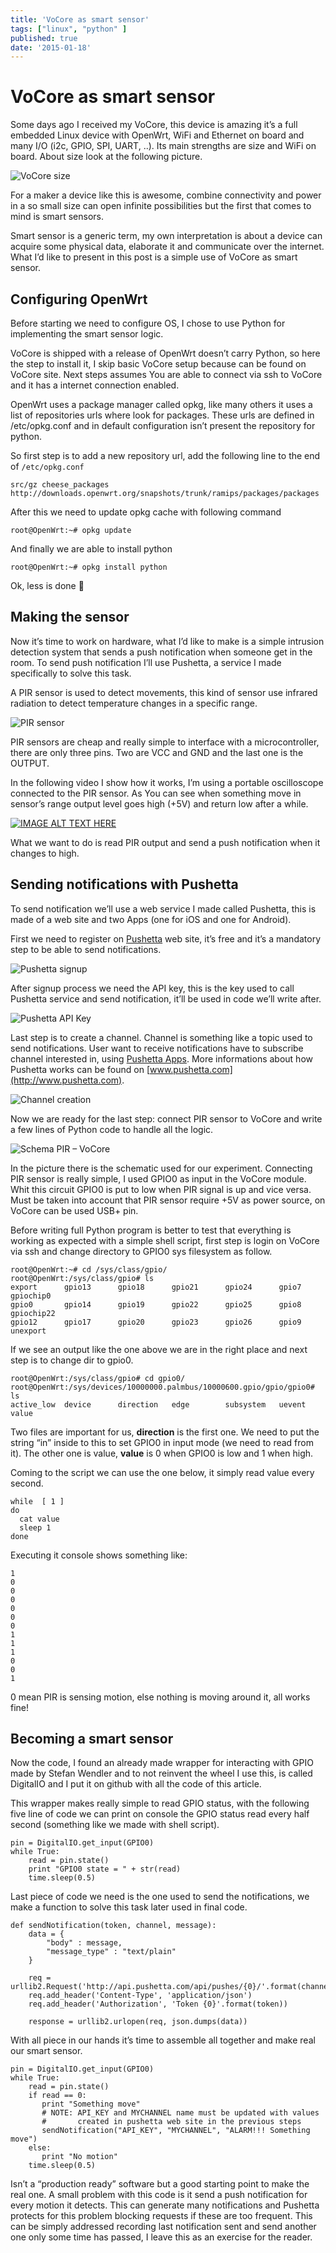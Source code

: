 ```yaml
---
title: 'VoCore as smart sensor'
tags: ["linux", "python" ]
published: true
date: '2015-01-18'
---
```


# VoCore as smart sensor

Some days ago I received my VoCore, this device is amazing it’s a full embedded Linux device with  OpenWrt, WiFi and Ethernet on board and many I/O (i2c, GPIO, SPI, UART, ..). Its main strengths are size and WiFi on board. About size look at the following picture.

![VoCore size](./vocore-image1.jpg)

For a maker a device like this is awesome, combine connectivity and power in a so small size can open infinite possibilities but the first that comes to mind is smart sensors.

Smart sensor is a generic term, my own interpretation is about a device can acquire some physical data, elaborate it and communicate over the internet. What I’d like to present in this post is a simple use of VoCore as smart sensor.

## Configuring OpenWrt

Before starting we need to configure OS, I chose to use Python for implementing the smart sensor logic.

VoCore is shipped with a release of OpenWrt doesn’t carry Python, so here the step to install it, I skip basic VoCore setup because can be found on VoCore site. Next steps assumes You are able to connect via ssh to VoCore and it has a internet connection enabled.

OpenWrt uses a package manager called opkg, like many others it uses a list of repositories urls where look for packages. These urls are defined in /etc/opkg.conf and in default configuration isn’t present the repository for python.

So first step is to add a new repository url, add the following line to the end of `/etc/opkg.conf`

```
src/gz cheese_packages http://downloads.openwrt.org/snapshots/trunk/ramips/packages/packages
```

After this we need to update opkg cache with following command

```
root@OpenWrt:~# opkg update
```

And finally we are able to install python

```
root@OpenWrt:~# opkg install python
```

Ok, less is done 🙂

## Making the sensor

Now it’s time to work on hardware, what I’d like to make is a simple intrusion detection system that sends a push notification when someone get in the room. To send push notification I’ll use Pushetta, a service I made specifically to solve this task.

A PIR sensor is used to detect movements, this kind of sensor use infrared radiation to detect temperature changes in a specific range.

![PIR sensor](./vocore-image2.png)

PIR sensors are cheap and really simple to interface with a microcontroller, there are only three pins. Two are VCC and GND and the last one is the OUTPUT.

In the following video I show how it works, I’m using a portable oscilloscope connected to the PIR sensor. As You can see when something move in sensor’s range output level goes high (+5V) and return low after a while.

[![IMAGE ALT TEXT HERE](https://img.youtube.com/vi/0LSoy9gvT6g/0.jpg)](https://www.youtube.com/watch?v=0LSoy9gvT6g)

What we want to do is read PIR output and send a push notification when it changes to high.

## Sending notifications with Pushetta

To send notification we’ll use a web service I made called Pushetta, this is made of a web site and two Apps (one for iOS and one for Android).

First we need to register on [Pushetta](http://www.pushetta.com) web site, it’s free and it’s a mandatory step to be able to send notifications.


![Pushetta signup](./vocore-image3.png)

After signup process we need the API key, this is the key used to call Pushetta service and send notification, it’ll be used in code we’ll write after.

![Pushetta API Key](./vocore-image4.png)


Last step is to create a channel. Channel is something like a topic used to send notifications. User want to receive notifications have to subscribe channel interested in, using [Pushetta Apps](http://www.pushetta.com/pushetta-downloads/). More informations about how Pushetta works can be found on [www.pushetta.com](http://www.pushetta.com).


![Channel creation](./vocore-image5.png)

Now we are ready for the last step: connect PIR sensor to VoCore and write a few lines of Python code to handle all the logic.

![Schema PIR – VoCore](./vocore-image6.png)

In the picture there is the schematic used for our experiment. Connecting PIR sensor is really simple, I used GPIO0 as input in the VoCore module. Whit this circuit GPIO0 is put to low when PIR signal is up and vice versa. Must be taken into account that PIR sensor require +5V as power source, on VoCore can be used USB+ pin.

Before writing full Python program is better to test that everything is working as expected with a simple shell script, first step is login on VoCore via ssh and change directory to GPIO0 sys filesystem as follow.

```
root@OpenWrt:~# cd /sys/class/gpio/
root@OpenWrt:/sys/class/gpio# ls
export      gpio13      gpio18      gpio21      gpio24      gpio7       gpiochip0
gpio0       gpio14      gpio19      gpio22      gpio25      gpio8       gpiochip22
gpio12      gpio17      gpio20      gpio23      gpio26      gpio9       unexport
```

If we see an output like the one above we are in the right place and next step is to change dir  to gpio0.

```
root@OpenWrt:/sys/class/gpio# cd gpio0/
root@OpenWrt:/sys/devices/10000000.palmbus/10000600.gpio/gpio/gpio0# ls
active_low  device      direction   edge        subsystem   uevent      value
```

Two files are important for us, **direction** is the first one. We need to put the string “in” inside to this to set GPIO0 in input mode (we need to read from it). The other one is value, **value** is 0 when GPIO0 is low and 1 when high.

Coming to the script we can use the one below, it simply read value every second.

```
while  [ 1 ]
do
  cat value
  sleep 1
done
```
Executing it console shows something like:

```
1
0
0
0
0
0
0
1
1
1
0
0
1
```
0 mean PIR is sensing motion, else nothing is moving around it, all works fine!

## Becoming a smart sensor

Now the code, I found an already made wrapper for interacting with GPIO made by Stefan Wendler and to not reinvent the wheel I use this, is called DigitalIO and I put it on github with all the code of this article.

This wrapper makes really simple to read GPIO status, with the following five line of code we can print on console the GPIO status read every half second (something like we made with shell script).

```
pin = DigitalIO.get_input(GPIO0)
while True:
    read = pin.state()
    print "GPIO0 state = " + str(read)
    time.sleep(0.5)
```

Last piece of code we need is the one used to send the notifications, we make a function to solve this task later used in final code.

```
def sendNotification(token, channel, message):
	data = {
		"body" : message,
		"message_type" : "text/plain"
	}

	req = urllib2.Request('http://api.pushetta.com/api/pushes/{0}/'.format(channel))
	req.add_header('Content-Type', 'application/json')
	req.add_header('Authorization', 'Token {0}'.format(token))

	response = urllib2.urlopen(req, json.dumps(data))
```

With all piece in our hands it’s time to assemble all together and make real our smart sensor.

```
pin = DigitalIO.get_input(GPIO0)
while True:
    read = pin.state()
    if read == 0:
       print "Something move"
       # NOTE: API_KEY and MYCHANNEL name must be updated with values
       #       created in pushetta web site in the previous steps
       sendNotification("API_KEY", "MYCHANNEL", "ALARM!!! Something move")
    else:
       print "No motion" 
    time.sleep(0.5)
```

Isn’t a “production ready” software but a good starting point to make the real one. A small problem with this code is it send a push notification for every motion it detects. This can generate many notifications and Pushetta protects for this problem blocking requests if these are too frequent. This can be simply addressed recording last notification sent and send another one only some time has passed, I leave this as an exercise for the reader.